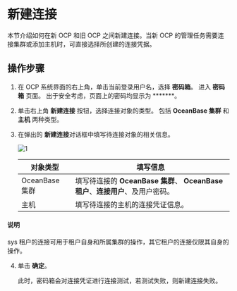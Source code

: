 # 新建连接

本节介绍如何在新 OCP 和旧 OCP 之间新建连接。当新 OCP 的管理任务需要连接集群或添加主机时，可直接选择所创建的连接凭据。

## 操作步骤

1. 在 OCP 系统界面的右上角，单击当前登录用户名，选择 **密码箱**。
   进入 **密码箱** 页面。
   出于安全考虑，页面上的密码均显示为 *******。

2. 单击右上角 **新建连接** 按钮，选择连接对象的类型。
   包括 **OceanBase 集群** 和 **主机** 两种类型。

3. 在弹出的 **新建连接**对话框中填写待连接对象的相关信息。

    ![1](https://intranetproxy.alipay.com/skylark/lark/0/2022/png/186662/1656413789705-25dc0b37-9cc9-44a8-839a-936ed3256df2.png)

    | **对象类型** | **填写信息** |
    | --- | --- |
    | OceanBase 集群 | 填写待连接的 **OceanBase 集群**、 **OceanBase 租户**、**连接用户**、及用户密码。|
    | 主机 | 填写待连接的主机的连接凭证信息。 |

  <main id="notice" type='explain'>
    <h4>说明</h4>
    <p>sys 租户的连接可用于租户自身和所属集群的操作，其它租户的连接仅限其自身的操作。</p>
  </main>

4. 单击 **确定**。

   此时，密码箱会对连接凭证进行连接测试，若测试失败，则新建连接失败。
